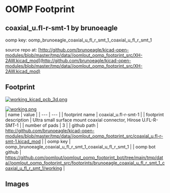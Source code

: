 # OOMP Footprint  
## coaxial_u.fl-r-smt-1  by brunoeagle  
  
oomp key: oomp_brunoeagle_coaxial_u_fl_r_smt_1_coaxial_u_fl_r_smt_1  
  
source repo at: [http://github.com/brunoeagle/kicad-open-modules/blob/master/tmp/data//oomlout_oomp_footprint_src/XH-2AW.kicad_mod](http://github.com/brunoeagle/kicad-open-modules/blob/master/tmp/data//oomlout_oomp_footprint_src/XH-2AW.kicad_mod)  
## Footprint  
  
[![working_kicad_pcb_3d.png](working_kicad_pcb_3d_600.png)](working_kicad_pcb_3d.png)  
  
[![working.png](working_600.png)](working.png)  
| name | value | 
| --- | --- | 
| footprint name | coaxial_u.fl-r-smt-1 | 
| footprint description | Ultra small surface mount coaxial connector, Hirose U.FL-R-SMT-1 | 
| number of pads | 3 | 
| github path | http://github.com/brunoeagle/kicad-open-modules/blob/master/tmp/data//oomlout_oomp_footprint_src/coaxial_u.fl-r-smt-1.kicad_mod | 
| oomp key | oomp_brunoeagle_coaxial_u_fl_r_smt_1_coaxial_u_fl_r_smt_1 | 
| oomp bot github | https://github.com/oomlout/oomlout_oomp_footprint_bot/tree/main/tmp/data//oomlout_oomp_footprint_src/footprints/brunoeagle_coaxial_u_fl_r_smt_1_coaxial_u_fl_r_smt_1/working | 
## Images  

